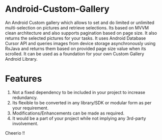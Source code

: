# Android-Custom-Gallery
An Android Custom gallery which allows to set and do limited or unlimited multi-selection on pictures and retrieve selections. Its based on MVVM clean architecture and also supports pagination based on page size.
It also returns the selected pictures for your tasks. It uses Android Database Cursor API and queries images from device storage asynchronously using RxJava and returns them based on provided page size value when its scrolled.
It can be used as a foundation for your own Custom Gallery Android Library.

# Features
 1) Not a fixed dependency to be included in your project to increase redundancy.
 2) Its flexible to be converted in any library/SDK or modular form as per your requirement.
 3) Modifications/Enhancements can be made as required.
 4) It would be a part of your project while not implying any 3rd-party involvement.
 
 

Cheerio !!
